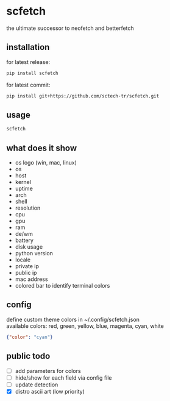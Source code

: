 # scfetch
the ultimate successor to neofetch and betterfetch
## installation
for latest release:
```bash
pip install scfetch
```
for latest commit:
```bash
pip install git+https://github.com/sctech-tr/scfetch.git
```
## usage
```bash
scfetch
```
## what does it show
- os logo (win, mac, linux)
- os
- host
- kernel
- uptime
- arch
- shell
- resolution
- cpu
- gpu
- ram
- de/wm
- battery
- disk usage
- python version
- locale
- private ip
- public ip
- mac address
- colored bar to identify terminal colors
## config
define custom theme colors in ~/.config/scfetch.json  
available colors: red, green, yellow, blue, magenta, cyan, white
```json
{"color": "cyan"}
```
## public todo
- [ ] add parameters for colors
- [ ] hide/show for each field via config file
- [ ] update detection
- [x] distro ascii art (low priority)
